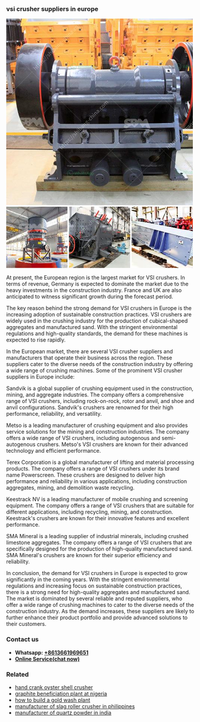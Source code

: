 <h3>vsi crusher suppliers in europe</h3><img src='1706767747.jpg' alt=''><p>At present, the European region is the largest market for VSI crushers. In terms of revenue, Germany is expected to dominate the market due to the heavy investments in the construction industry. France and UK are also anticipated to witness significant growth during the forecast period.</p><p>The key reason behind the strong demand for VSI crushers in Europe is the increasing adoption of sustainable construction practices. VSI crushers are widely used in the crushing industry for the production of cubical-shaped aggregates and manufactured sand. With the stringent environmental regulations and high-quality standards, the demand for these machines is expected to rise rapidly.</p><p>In the European market, there are several VSI crusher suppliers and manufacturers that operate their business across the region. These suppliers cater to the diverse needs of the construction industry by offering a wide range of crushing machines. Some of the prominent VSI crusher suppliers in Europe include:</p><p>Sandvik is a global supplier of crushing equipment used in the construction, mining, and aggregate industries. The company offers a comprehensive range of VSI crushers, including rock-on-rock, rotor and anvil, and shoe and anvil configurations. Sandvik's crushers are renowned for their high performance, reliability, and versatility.</p><p>Metso is a leading manufacturer of crushing equipment and also provides service solutions for the mining and construction industries. The company offers a wide range of VSI crushers, including autogenous and semi-autogenous crushers. Metso's VSI crushers are known for their advanced technology and efficient performance.</p><p>Terex Corporation is a global manufacturer of lifting and material processing products. The company offers a range of VSI crushers under its brand name Powerscreen. These crushers are designed to deliver high performance and reliability in various applications, including construction aggregates, mining, and demolition waste recycling.</p><p>Keestrack NV is a leading manufacturer of mobile crushing and screening equipment. The company offers a range of VSI crushers that are suitable for different applications, including recycling, mining, and construction. Keestrack's crushers are known for their innovative features and excellent performance.</p><p>SMA Mineral is a leading supplier of industrial minerals, including crushed limestone aggregates. The company offers a range of VSI crushers that are specifically designed for the production of high-quality manufactured sand. SMA Mineral's crushers are known for their superior efficiency and reliability.</p><p>In conclusion, the demand for VSI crushers in Europe is expected to grow significantly in the coming years. With the stringent environmental regulations and increasing focus on sustainable construction practices, there is a strong need for high-quality aggregates and manufactured sand. The market is dominated by several reliable and reputed suppliers, who offer a wide range of crushing machines to cater to the diverse needs of the construction industry. As the demand increases, these suppliers are likely to further enhance their product portfolio and provide advanced solutions to their customers.</p><h3>Contact us</h3><ul><li><strong>Whatsapp:&nbsp;<a href="https://wa.me/8613661969651">+8613661969651</a></strong></li><li><a href="https://swt.shibang-china.com/?git&amp;zhl&amp;vsi crusher suppliers in europe"><strong>Online Service(chat now)</strong></a></li></ul><h3>Related</h3><ul><li><a href='hand crank oyster shell crusher.md'>hand crank oyster shell crusher</a></li><li><a href='graphite beneficiation plant at nigeria.md'>graphite beneficiation plant at nigeria</a></li><li><a href='how to build a gold wash plant.md'>how to build a gold wash plant</a></li><li><a href='manufacturer of slag roller crusher in philippines.md'>manufacturer of slag roller crusher in philippines</a></li><li><a href='manufacturer of quartz powder in india.md'>manufacturer of quartz powder in india</a></li></ul>